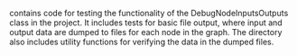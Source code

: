 contains code for testing the functionality of the DebugNodeInputsOutputs class in the project. It includes tests for basic file output, where input and output data are dumped to files for each node in the graph. The directory also includes utility functions for verifying the data in the dumped files.